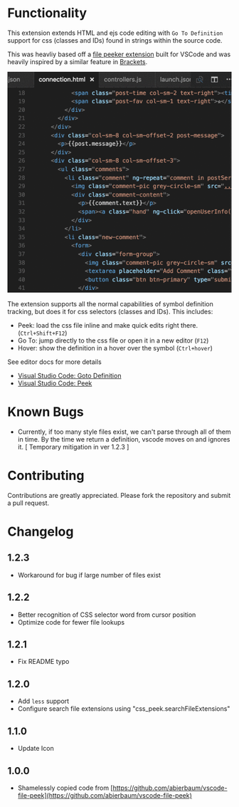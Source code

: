 # Functionality

This extension extends HTML and ejs code editing with `Go To Definition` support for css (classes and IDs) found in strings within the source code.

This was heavliy based off a [file peeker extension](https://github.com/abierbaum/vscode-file-peek) built for VSCode and was heavily inspired by a similar feature in [Brackets](http://brackets.io/).

![working](images/working.gif)

The extension supports all the normal capabilities of symbol definition tracking, but does it for css selectors (classes and IDs). This includes:

 * Peek: load the css file inline and make quick edits right there. (`Ctrl+Shift+F12`)
 * Go To: jump directly to the css file or open it in a new editor (`F12`)
 * Hover: show the definition in a hover over the symbol (`Ctrl+hover`)

See editor docs for more details
 * [Visual Studio Code: Goto Definition](https://code.visualstudio.com/docs/editor/editingevolved#_go-to-definition)
 * [Visual Studio Code: Peek](https://code.visualstudio.com/docs/editor/editingevolved#_peek)

# Known Bugs

* Currently, if too many style files exist, we can't parse through all of them in time. By the time we return a definition, vscode moves on and ignores it. [ Temporary mitigation in ver 1.2.3 ]

# Contributing

Contributions are greatly appreciated.  Please fork the repository and submit a pull request.

# Changelog

## 1.2.3

  * Workaround for bug if large number of files exist

## 1.2.2

  * Better recognition of CSS selector word from cursor position
  * Optimize code for fewer file lookups

## 1.2.1

  * Fix README typo

## 1.2.0
    
  * Add `less` support
  * Configure search file extensions using "css_peek.searchFileExtensions"

## 1.1.0
    
  * Update Icon

## 1.0.0

  * Shamelessly copied code from [https://github.com/abierbaum/vscode-file-peek](https://github.com/abierbaum/vscode-file-peek)
